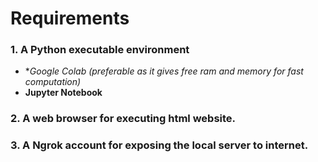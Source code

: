 # Requirements

### 1. A Python executable environment

- **Google Colab (*preferable as it gives free ram and memory for fast computation)**
- **Jupyter Notebook**

### 2. A web browser for executing html website.

### 3. A Ngrok account for exposing the local server to internet.
